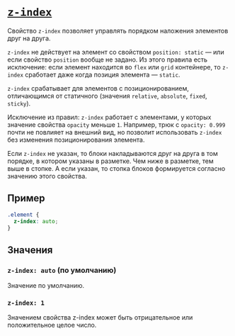 # [`z-index`](../index.md)

Свойство `z-index` позволяет управлять порядком наложения элементов друг на друга.

`z-index` не действует на элемент со свойством `position: static` — или если свойство `position` вообще не задано. Из этого правила есть исключение: если элемент находится во `flex` или `grid` контейнере, то `z-index` сработает даже когда позиция элемента — `static`.

`z-index` срабатывает для элементов с позиционированием, отличающимся от статичного (значения `relative`, `absolute`, `fixed`, `sticky`).

Исключение из правил: `z-index` работает с элементами, у которых значение свойства `opacity` меньше `1`. Например, трюк с `opacity: 0.999` почти не повлияет на внешний вид, но позволит использовать `z-index` без изменения позиционирования элемента.

Если `z-index` не указан, то блоки накладываются друг на друга в том порядке, в котором указаны в разметке. Чем ниже в разметке, тем выше в стопке. А если указан, то стопка блоков формируется согласно значению этого свойства.

## Пример

```css
.element {
  z-index: auto;
}
```

## Значения

### `z-index: auto` (по умолчанию)

Значение по умолчанию.

### `z-index: 1`

Значением свойства z-index может быть отрицательное или положительное целое число.
